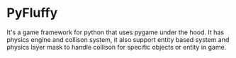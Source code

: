 # PyFluffy
It's a game framework for python that uses pygame under the hood. It has physics engine and collison system, it also support entity based system and physics layer mask to handle collison for specific objects or entity in game.
